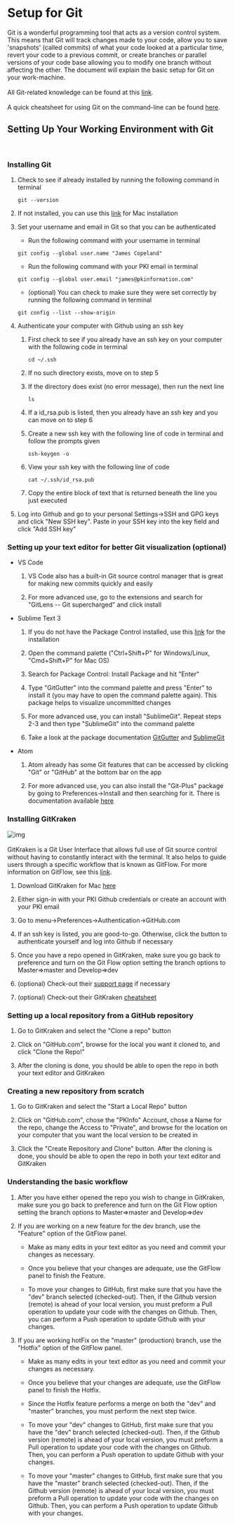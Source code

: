 # Setup for Git

Git is a wonderful programming tool that acts as a version control system. This means that Git will track changes made to your code, allow you to save 'snapshots' (called commits) of what your code looked at a particular time, revert your code to a previous commit, or create branches or parallel versions of your code base allowing you to modify one branch without affecting the other. The document will explain the basic setup for Git on your work-machine.
<br>
<br>
All Git-related knowledge can be found at this [link](https://git-scm.com/).
<br>
<br>
A quick cheatsheet for using Git on the command-line can be found [here](https://www.atlassian.com/git/tutorials/atlassian-git-cheatsheet).
<br>

## Setting Up Your Working Environment with Git

<br>

### Installing Git

1. Check to see if already installed by running	the following command in terminal

    ```
    git --version	
    ```

2. If not installed, you can use this [link](https://git-scm.com/download/mac) for Mac installation

3. Set your username and email in Git so that you can be authenticated

	* Run the following command with your username in terminal

    ```
    git config --global user.name "James Copeland"
    ```

    * Run the following command with your PKI email in terminal 

    ```
    git config --global user.email "james@pkinformation.com"
    ```

    * (optional) You can check to make sure they were set correctly by running the following command in terminal

    ``` 
    git config --list --show-origin
    ```

4. Authenticate your computer with Github using an ssh key

	1. First check to see if you already have an ssh key on your computer with the following code in terminal

		```
		cd ~/.ssh
		```

	2. If no such directory exists, move on to step 5

	3. If the directory does exist (no error message), then run the next line

		```
		ls
		```

	4. If a id_rsa.pub is listed, then you already have an ssh key and you can move on to step 6

	5. Create a new ssh key with the following line of code in terminal and follow the prompts given

		```
		ssh-keygen -o
		```

	6. View your ssh key with the following line of code

		```
		cat ~/.ssh/id_rsa.pub
		```

	7. Copy the entire block of text that is returned beneath the line you just executed


5. Log into Github and go to your personal Settings->SSH and GPG keys and click "New SSH key". Paste in your SSH key into the key field and click "Add SSH key"

### Setting up your text editor for better Git visualization (optional)

* VS Code

	1. VS Code also has a built-in Git source control manager that is great for making new commits quickly and easily

	2. For more advanced use, go to the extensions and search for "GitLens -- Git supercharged" and click install

* Sublime Text 3 

	1. If you do not have the Package Control installed, use this [link](https://packagecontrol.io/installation) for the installation

	2. Open the command palette ("Ctrl+Shift+P" for Windows/Linux, "Cmd+Shift+P" for Mac OS)

	3. Search for Package Control: Install Package and hit "Enter"

	4. Type "GitGutter" into the command palette and press "Enter" to install it (you may have to open the command palette again). This package helps to visualize uncommitted changes 

	5. For more advanced use, you can install "SublimeGit". Repeat steps 2-3 and then type "SublimeGit" into the command palette

	6. Take a look at the package documentation [GitGutter](https://packagecontrol.io/packages/GitGutter) and [SublimeGit](https://packagecontrol.io/packages/SublimeGit)

* Atom

	1. Atom already has some Git features that can be accessed by clicking "Git" or "GitHub" at the bottom bar on the app

	2. For more advanced use, you can also install the "Git-Plus" package by going to Preferences->Install and then searching for it. There is documentation available [here](https://atom.io/packages/git-plus)

### Installing GitKraken 
![img](https://pbs.twimg.com/profile_images/714866842419011584/LRrR48qp_400x400.jpg "GitKraken")
<br>
<br>
GitKraken is a Git User Interface that allows full use of Git source control without having to constantly interact with the terminal. It also helps to guide users through a specific workflow that is known as GitFlow. For more information on GitFlow, see this [link](https://www.atlassian.com/git/tutorials/comparing-workflows/gitflow-workflow).

1. Download GitKraken for Mac [here](https://www.gitkraken.com/download/mac)

2. Either sign-in with your PKI Github credentials or create an account with your PKI email

3. Go to menu->Preferences->Authentication->GitHub.com

4. If an ssh key is listed, you are good-to-go. Otherwise, click the button to authenticate yourself and log into Github if necessary

5. Once you have a repo opened in GitKraken, make sure you go back to preference and turn on the Git Flow option setting the branch options to Master=>master and Develop=>dev

6. (optional) Check-out their [support page](https://support.gitkraken.com/) if necessary

7. (optional) Check-out their GitKraken [cheatsheet](https://www.gitkraken.com/downloads/gitkraken-cheat-sheet-219.pdf)

### Setting up a local repository from a GitHub repository

1. Go to GitKraken and select the "Clone a repo" button

2. Click on "GitHub.com", browse for the local you want it cloned to, and click "Clone the Repo!"

3. After the cloning is done, you should be able to open the repo in both your text editor and GitKraken

### Creating a new repository from scratch

1. Go to GitKraken and select the "Start a Local Repo" button

2. Click on "GitHub.com", chose the "PKInfo" Account, chose a Name for the repo, change the Access to "Private", and browse for the location on your computer that you want the local version to be created in

3. Click the "Create Repository and Clone" button. After the cloning is done, you should be able to open the repo in both your text editor and GitKraken

### Understanding the basic workflow

1. After you have either opened the repo you wish to change in GitKraken, make sure you go back to preference and turn on the Git Flow option setting the branch options to Master=>master and Develop=>dev

2. If you are working on a new feature for the dev branch, use the "Feature" option of the GitFlow panel. 

	* Make as many edits in your text editor as you need and commit your changes as necessary.

	* Once you believe that your changes are adequate, use the GitFlow panel to finish the Feature.

	* To move your changes to GitHub, first make sure that you have the "dev" branch selected (checked-out). Then, if the Github version (remote) is ahead of your local version, you must preform a Pull operation to update your code with the changes on Github. Then, you can perform a Push operation to update Github with your changes.

3. If you are working hotFix on the "master" (production) branch, use the "Hotfix" option of the GitFlow panel. 

	* Make as many edits in your text editor as you need and commit your changes as necessary.

	* Once you believe that your changes are adequate, use the GitFlow panel to finish the Hotfix.

	* Since the Hotfix feature performs a merge on both the "dev" and "master" branches, you must perform the next step twice.

	* To move your "dev" changes to GitHub, first make sure that you have the "dev" branch selected (checked-out). Then, if the Github version (remote) is ahead of your local version, you must preform a Pull operation to update your code with the changes on Github. Then, you can perform a Push operation to update Github with your changes.

	* To move your "master" changes to GitHub, first make sure that you have the "master" branch selected (checked-out). Then, if the Github version (remote) is ahead of your local version, you must preform a Pull operation to update your code with the changes on Github. Then, you can perform a Push operation to update Github with your changes.
